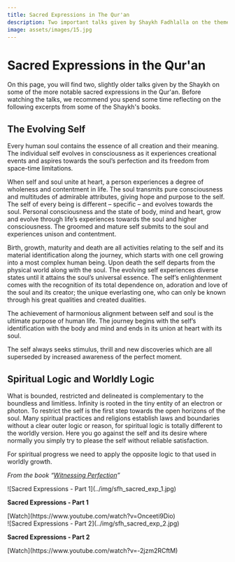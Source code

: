 ```yaml
---
title: Sacred Expressions in The Qur'an
description: Two important talks given by Shaykh Fadhlalla on the theme of Sacred Expressions in The Qur'an.
image: assets/images/15.jpg
---
```


# Sacred Expressions in the Qur'an

On this page, you will find two, slightly older talks given by the Shaykh on some of the more notable sacred expressions in the Qur'an. Before watching the talks, we recommend you spend some time reflecting on the following excerpts from some of the Shaykh's books.

## The Evolving Self    

Every human soul contains the essence of all creation and their meaning. The individual self evolves in consciousness as it experiences creational events and aspires towards the soul’s perfection and its freedom from space-time limitations.  

When self and soul unite at heart, a person experiences a degree of wholeness and contentment in life. The soul transmits pure consciousness and multitudes of admirable attributes, giving hope and purpose to the self. The self of every being is different – specific – and evolves towards the soul. Personal consciousness and the state of body, mind and heart, grow and evolve through life’s experiences towards the soul and higher consciousness. The groomed and mature self submits to the soul and experiences unison and contentment.     

Birth, growth, maturity and death are all activities relating to the self and its material identification along the journey, which starts with one cell growing into a most complex human being. Upon death the self departs from the physical world along with the soul. The evolving self experiences diverse states until it attains the soul’s universal essence. The self’s enlightenment comes with the recognition of its total dependence on, adoration and love of the soul and its creator; the unique everlasting one, who can only be known through his great qualities and created dualities.  

The achievement of harmonious alignment between self and soul is the ultimate purpose of human life. The journey begins with the self’s identification with the body and mind and ends in its union at heart with its soul.  

The self always seeks stimulus, thrill and new discoveries which are all superseded by increased awareness of the perfect moment.

## Spiritual Logic and Worldly Logic  

What is bounded, restricted and delineated is complementary to the boundless and limitless. Infinity is rooted in the tiny entity of an electron or photon. To restrict the self is the first step towards the open horizons of the soul. Many spiritual practices and religions establish laws and boundaries without a clear outer logic or reason, for spiritual logic is totally different to the worldly version. Here you go against the self and its desire where normally you simply try to please the self without reliable satisfaction.  

For spiritual progress we need to apply the opposite logic to that used in worldly growth.  

_From the book “[Witnessing Perfection](https://zahrapublications.pub/book-WitnessingPerfection.php#bookTitle)”_


<div markdown="1" class="card video sidebar center gemoji center-content">

<div markdown="2" class="video-image">
![Sacred Expressions - Part 1](../img/sfh_sacred_exp_1.jpg)
</div>

**Sacred Expressions - Part 1**

<div markdown="3" class="video-link">
[Watch](https://www.youtube.com/watch?v=Onceeti9Dio)
</div>

</div>

<div markdown="1" class="card video sidebar center gemoji center-content">

<div markdown="2" class="video-image">
![Sacred Expressions - Part 2](../img/sfh_sacred_exp_2.jpg)
</div>

**Sacred Expressions - Part 2**

<div markdown="3" class="video-link">
[Watch](https://www.youtube.com/watch?v=-2jzm2RCftM)
</div>

</div>